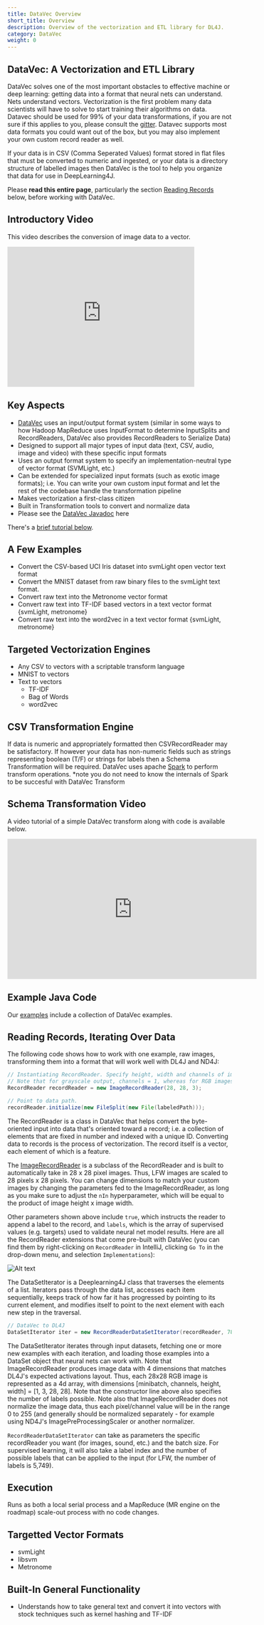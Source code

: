 ```yaml
---
title: DataVec Overview
short_title: Overview
description: Overview of the vectorization and ETL library for DL4J.
category: DataVec
weight: 0
---
```


## DataVec: A Vectorization and ETL Library

DataVec solves one of the most important obstacles to effective machine or deep learning: getting data into a format that neural nets can understand. Nets understand vectors. Vectorization is the first problem many data scientists will have to solve to start training their algorithms on data. Datavec should be used for 99% of your data transformations, if you are not sure if this applies to you, please consult the [gitter](https://gitter.im/deeplearning4j/deeplearning4j). Datavec supports most data formats you could want out of the box, but you may also implement your own custom record reader as well.

If your data is in CSV (Comma Seperated Values) format stored in flat files that must be converted to numeric and ingested, or your data is a directory structure of labelled images then DataVec is the tool to help you organize that data for use in DeepLearning4J. 


Please **read this entire page**, particularly the section [Reading Records](#record) below, before working with DataVec.



## Introductory Video

This video describes the conversion of image data to a vector. 

<iframe width="420" height="315" src="https://www.youtube.com/embed/EHHtyRKQIJ0" frameborder="0" allowfullscreen></iframe>

## Key Aspects
- [DataVec](https://github.com/eclipse/deeplearning4j/tree/master/datavec) uses an input/output format system (similar in some ways to how Hadoop MapReduce uses InputFormat to determine InputSplits and RecordReaders, DataVec also provides RecordReaders to Serialize Data)
- Designed to support all major types of input data (text, CSV, audio, image and video) with these specific input formats
- Uses an output format system to specify an implementation-neutral type of vector format (SVMLight, etc.)
- Can be extended for specialized input formats (such as exotic image formats); i.e. You can write your own custom input format and let the rest of the codebase handle the transformation pipeline
- Makes vectorization a first-class citizen
- Built in Transformation tools to convert and normalize data
- Please see the [DataVec Javadoc](/api/{{page.version}}/) here

There's a <a href="#tutorial">brief tutorial below</a>.

## A Few Examples

 * Convert the CSV-based UCI Iris dataset into svmLight open vector text format
 * Convert the MNIST dataset from raw binary files to the svmLight text format.
 * Convert raw text into the Metronome vector format
 * Convert raw text into TF-IDF based vectors in a text vector format {svmLight, metronome}
 * Convert raw text into the word2vec in a text vector format {svmLight, metronome}

## Targeted Vectorization Engines

 * Any CSV to vectors with a scriptable transform language
 * MNIST to vectors
 * Text to vectors
    * TF-IDF
    * Bag of Words
    * word2vec

## CSV Transformation Engine

If data is numeric and appropriately formatted then CSVRecordReader may be satisfactory.  If however your data has non-numeric fields such as strings representing boolean (T/F) or strings for labels then a Schema Transformation will be required. DataVec uses apache [Spark](http://spark.apache.org/) to perform transform operations. *note you do not need to know the internals of Spark to be succesful with DataVec Transform

## Schema Transformation Video

A video tutorial of a simple DataVec transform along with code is available below.
<iframe width="560" height="315" src="https://www.youtube.com/embed/MLEMw2NxjxE" frameborder="0" allowfullscreen></iframe>

## Example Java Code

Our [examples](https://github.com/eclipse/deeplearning4j-examples) include a collection of DataVec examples.   

<!-- Note to Tom, write DataVec setup content

## <a name="tutorial">Setting Up DataVec</a>

Search for [DataVec](https://search.maven.org/#search%7Cga%7C1%7CDataVec) on Maven Central to get a list of JARs you can use.

Add the dependency information into your pom.xml.

-->


## <a name="record">Reading Records, Iterating Over Data</a>

The following code shows how to work with one example, raw images, transforming them into a format that will work well with DL4J and ND4J:

``` java
// Instantiating RecordReader. Specify height, width and channels of images.
// Note that for grayscale output, channels = 1, whereas for RGB images, channels = 3
RecordReader recordReader = new ImageRecordReader(28, 28, 3);

// Point to data path. 
recordReader.initialize(new FileSplit(new File(labeledPath)));
```

The RecordReader is a class in DataVec that helps convert the byte-oriented input into data that's oriented toward a record; i.e. a collection of elements that are fixed in number and indexed with a unique ID. Converting data to records is the process of vectorization. The record itself is a vector, each element of which is a feature.

The [ImageRecordReader](https://github.com/eclipse/deeplearning4j/tree/master/datavec/blob/a64389c08396bb39626201beeabb7c4d5f9288f9/datavec-data/datavec-data-image/src/main/java/org/datavec/image/recordreader/ImageRecordReader.java) is a subclass of the RecordReader and is built to automatically take in 28 x 28 pixel images. Thus, LFW images are scaled to 28 pixels x 28 pixels. You can change dimensions to match your custom images by changing the parameters fed to the ImageRecordReader, as long as you make sure to adjust the `nIn` hyperparameter, which will be equal to the product of image height x image width. 

Other parameters shown above include `true`, which instructs the reader to append a label to the record, and `labels`, which is the array of supervised values (e.g. targets) used to validate neural net model results. Here are all the RecordReader extensions that come pre-built with DataVec (you can find them by right-clicking on `RecordReader` in IntelliJ, clicking `Go To` in the drop-down menu, and selection `Implementations`):

![Alt text](/images/guide/recordreader_extensions.png)

The DataSetIterator is a Deeplearning4J class that traverses the elements of a list. Iterators pass through the data list, accesses each item sequentially, keeps track of how far it has progressed by pointing to its current element, and modifies itself to point to the next element with each new step in the traversal.

``` java
// DataVec to DL4J
DataSetIterator iter = new RecordReaderDataSetIterator(recordReader, 784, labels.size());
```

The DataSetIterator iterates through input datasets, fetching one or more new examples with each iteration, and loading those examples into a DataSet object that neural nets can work with. Note that ImageRecordReader produces image data with 4 dimensions that matches DL4J's expected activations layout. Thus, each 28x28 RGB image is represented as a 4d array, with dimensions [minibatch, channels, height, width] = [1, 3, 28, 28]. Note that the constructor line above also specifies the number of labels possible.
Note also that ImageRecordReader does not normalize the image data, thus each pixel/channel value will be in the range 0 to 255 (and generally should be normalized separately - for example using ND4J's ImagePreProcessingScaler or another normalizer.

`RecordReaderDataSetIterator` can take as parameters the specific recordReader you want (for images, sound, etc.) and the batch size. For supervised learning, it will also take a label index and the number of possible labels that can be applied to the input (for LFW, the number of labels is 5,749).

## Execution

Runs as both a local serial process and a MapReduce (MR engine on the roadmap) scale-out process with no code changes.

## Targetted Vector Formats
* svmLight
* libsvm
* Metronome

## Built-In General Functionality
* Understands how to take general text and convert it into vectors with stock techniques such as kernel hashing and TF-IDF
